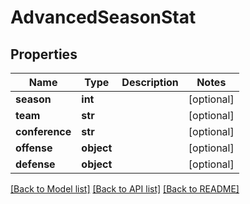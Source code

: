 # AdvancedSeasonStat

## Properties
Name | Type | Description | Notes
------------ | ------------- | ------------- | -------------
**season** | **int** |  | [optional] 
**team** | **str** |  | [optional] 
**conference** | **str** |  | [optional] 
**offense** | **object** |  | [optional] 
**defense** | **object** |  | [optional] 

[[Back to Model list]](../README.md#documentation-for-models) [[Back to API list]](../README.md#documentation-for-api-endpoints) [[Back to README]](../README.md)


